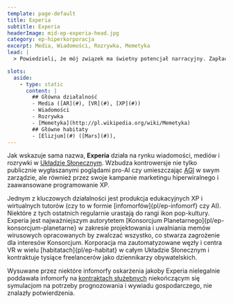 ```yaml
---
template: page-default
title: Experia
subtitle: Experia
headerImage: mid-ep-experia-head.jpg
category: ep-hiperkorporacja
excerpt: Media, Wiadomości, Rozrywka, Memetyka
lead: |
  > Powiedzieli, że mój związek ma świetny potencjał narracyjny. Zapłacili za rozstanie, dorzucili nową twarz dla byłej i podpisaliśmy umowę na sezon drugi. Teraz gram konkurencyjnego kochanka — samego siebie, tylko innego.

slots:
  aside:
    - type: static
      content: |
        ## Główna działalność
        - Media ([AR](#), [VR](#), [XP](#))
        - Wiadomości
        - Rozrywka
        - [Memetyka](http://pl.wikipedia.org/wiki/Memetyka)        
        ## Główne habitaty
        - [Elizjum](#) ([Mars](#)), 
---
```

Jak wskazuje sama nazwa, **Experia** działa na rynku wiadomości, mediów i rozrywki w [Układzie Słonecznym]((#)). Wzbudza kontrowersje nie tylko publicznie wygłaszanymi poglądami pro-AI czy umieszczając [AGI](#) w swym zarządzie, ale również przez swoje kampanie marketingu hiperwiralnego i zaawansowane programowanie XP.

Jednym z kluczowych działalności jest produkcja edukacyjnych XP i wirtualnych tutorów (czy to w formie [infomorfów]{pl/ep-infomorf} czy AI). Niektóre z tych ostatnich regularnie urastają do rangi ikon pop-kultury. Experia jest najważniejszym autorytetem [Konsorcjum Planetarnego]{pl/ep-konsorcjum-planetarne} w zakresie projektowania i uwalniania memów wirusowych opracowanych by zwalczać wszystko, co stwarza zagrożenie dla interesów Konsorcjum. Korporacja ma zautomatyzowane węzły i centra VR w wielu [habitatach]{pl/ep-habitat} w całym Układzie Słonecznym i kontraktuje tysiące freelancerów jako dziennikarzy obywatelskich.

Wysuwane przez niektóre infomorfy oskarżenia jakoby Experia nielegalnie poddawała infomorfy na [kontraktach służebnych](#) niekończącym się symulacjom na potrzeby prognozowania i wywiadu gospodarczego, nie znalazły potwierdzenia.
